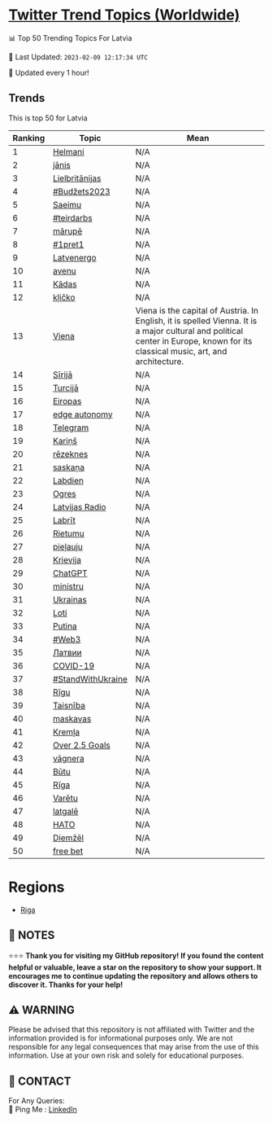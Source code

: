[Twitter Trend Topics (Worldwide)](https://github.com/ErcinDedeoglu/Twitter-Trend-Topics)
==========


📊 Top 50 Trending Topics For Latvia

📆 Last Updated: `2023-02-09 12:17:34 UTC`

🔧 Updated every 1 hour!


## Trends

This is top 50 for Latvia

| Ranking | Topic | Mean |
| ------- | ------------ | ------------ |
| 1 | [Helmani](http://twitter.com/search?q=Helmani) | N/A |
| 2 | [jānis](http://twitter.com/search?q=j%c4%81nis) | N/A |
| 3 | [Lielbritānijas](http://twitter.com/search?q=Lielbrit%c4%81nijas) | N/A |
| 4 | [#Budžets2023](http://twitter.com/search?q=%23Bud%c5%beets2023) | N/A |
| 5 | [Saeimu](http://twitter.com/search?q=Saeimu) | N/A |
| 6 | [#teirdarbs](http://twitter.com/search?q=%23teirdarbs) | N/A |
| 7 | [mārupē](http://twitter.com/search?q=m%c4%81rup%c4%93) | N/A |
| 8 | [#1pret1](http://twitter.com/search?q=%231pret1) | N/A |
| 9 | [Latvenergo](http://twitter.com/search?q=Latvenergo) | N/A |
| 10 | [avenu](http://twitter.com/search?q=avenu) | N/A |
| 11 | [Kādas](http://twitter.com/search?q=K%c4%81das) | N/A |
| 12 | [kļičko](http://twitter.com/search?q=k%c4%bci%c4%8dko) | N/A |
| 13 | [Viena](http://twitter.com/search?q=Viena) | Viena is the capital of Austria. In English, it is spelled Vienna. It is a major cultural and political center in Europe, known for its classical music, art, and architecture. |
| 14 | [Sīrijā](http://twitter.com/search?q=S%c4%abrij%c4%81) | N/A |
| 15 | [Turcijā](http://twitter.com/search?q=Turcij%c4%81) | N/A |
| 16 | [Eiropas](http://twitter.com/search?q=Eiropas) | N/A |
| 17 | [edge autonomy](http://twitter.com/search?q=edge+autonomy) | N/A |
| 18 | [Telegram](http://twitter.com/search?q=Telegram) | N/A |
| 19 | [Kariņš](http://twitter.com/search?q=Kari%c5%86%c5%a1) | N/A |
| 20 | [rēzeknes](http://twitter.com/search?q=r%c4%93zeknes) | N/A |
| 21 | [saskaņa](http://twitter.com/search?q=saska%c5%86a) | N/A |
| 22 | [Labdien](http://twitter.com/search?q=Labdien) | N/A |
| 23 | [Ogres](http://twitter.com/search?q=Ogres) | N/A |
| 24 | [Latvijas Radio](http://twitter.com/search?q=Latvijas+Radio) | N/A |
| 25 | [Labrīt](http://twitter.com/search?q=Labr%c4%abt) | N/A |
| 26 | [Rietumu](http://twitter.com/search?q=Rietumu) | N/A |
| 27 | [pieļauju](http://twitter.com/search?q=pie%c4%bcauju) | N/A |
| 28 | [Krievija](http://twitter.com/search?q=Krievija) | N/A |
| 29 | [ChatGPT](http://twitter.com/search?q=ChatGPT) | N/A |
| 30 | [ministru](http://twitter.com/search?q=ministru) | N/A |
| 31 | [Ukrainas](http://twitter.com/search?q=Ukrainas) | N/A |
| 32 | [Ļoti](http://twitter.com/search?q=%c4%bboti) | N/A |
| 33 | [Putina](http://twitter.com/search?q=Putina) | N/A |
| 34 | [#Web3](http://twitter.com/search?q=%23Web3) | N/A |
| 35 | [Латвии](http://twitter.com/search?q=%d0%9b%d0%b0%d1%82%d0%b2%d0%b8%d0%b8) | N/A |
| 36 | [COVID-19](http://twitter.com/search?q=COVID-19) | N/A |
| 37 | [#StandWithUkraine](http://twitter.com/search?q=%23StandWithUkraine) | N/A |
| 38 | [Rīgu](http://twitter.com/search?q=R%c4%abgu) | N/A |
| 39 | [Taisnība](http://twitter.com/search?q=Taisn%c4%abba) | N/A |
| 40 | [maskavas](http://twitter.com/search?q=maskavas) | N/A |
| 41 | [Kremļa](http://twitter.com/search?q=Krem%c4%bca) | N/A |
| 42 | [Over 2.5 Goals](http://twitter.com/search?q=Over+2.5+Goals) | N/A |
| 43 | [vāgnera](http://twitter.com/search?q=v%c4%81gnera) | N/A |
| 44 | [Būtu](http://twitter.com/search?q=B%c5%abtu) | N/A |
| 45 | [Rīga](http://twitter.com/search?q=R%c4%abga) | N/A |
| 46 | [Varētu](http://twitter.com/search?q=Var%c4%93tu) | N/A |
| 47 | [latgalē](http://twitter.com/search?q=latgal%c4%93) | N/A |
| 48 | [НАТО](http://twitter.com/search?q=%d0%9d%d0%90%d0%a2%d0%9e) | N/A |
| 49 | [Diemžēl](http://twitter.com/search?q=Diem%c5%be%c4%93l) | N/A |
| 50 | [free bet](http://twitter.com/search?q=free+bet) | N/A |



# Regions

* [Riga](</Latvia/Riga.md>)



## 📝 NOTES

⭐⭐⭐ **Thank you for visiting my GitHub repository! If you found the content helpful or valuable, leave a star on the repository to show your support. It encourages me to continue updating the repository and allows others to discover it. Thanks for your help!**


## ⚠️ WARNING

Please be advised that this repository is not affiliated with Twitter and the information provided is for informational purposes only. We are not responsible for any legal consequences that may arise from the use of this information. Use at your own risk and solely for educational purposes.


## 📨 CONTACT

 For Any Queries:  
            🏓 Ping Me : [LinkedIn](https://www.linkedin.com/in/ercindedeoglu/)
